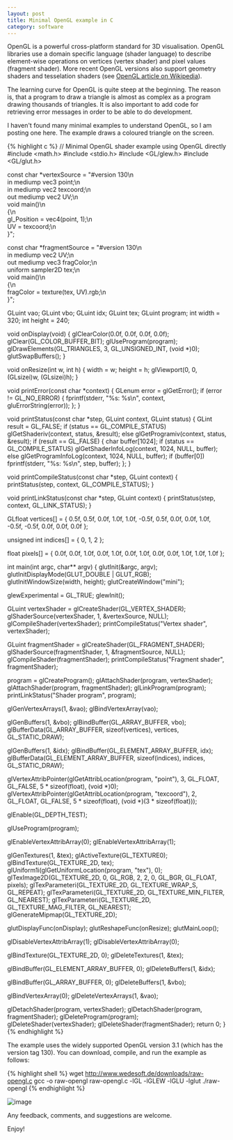 ```yaml
---
layout: post
title: Minimal OpenGL example in C
category: software
---
```


OpenGL is a powerful cross-platform standard for 3D visualisation.
OpenGL libraries use a domain specific language (shader language) to describe element-wise operations on vertices (vertex shader) and pixel values (fragment shader).
More recent OpenGL versions also support geometry shaders and tesselation shaders (see [OpenGL article on Wikipedia](https://de.wikipedia.org/wiki/OpenGL_Shading_Language)).

The learning curve for OpenGL is quite steep at the beginning.
The reason is, that a program to draw a triangle is almost as complex as a program drawing thousands of triangles.
It is also important to add code for retrieving error messages in order to be able to do development.

I haven't found many minimal examples to understand OpenGL, so I am posting one here.
The example draws a coloured triangle on the screen.

{% highlight c %}
// Minimal OpenGL shader example using OpenGL directly
#include <math.h>
#include <stdio.h>
#include <GL/glew.h>
#include <GL/glut.h>


const char *vertexSource = "#version 130\n\
in mediump vec3 point;\n\
in mediump vec2 texcoord;\n\
out mediump vec2 UV;\n\
void main()\n\
{\n\
  gl_Position = vec4(point, 1);\n\
  UV = texcoord;\n\
}";

const char *fragmentSource = "#version 130\n\
in mediump vec2 UV;\n\
out mediump vec3 fragColor;\n\
uniform sampler2D tex;\n\
void main()\n\
{\n\
  fragColor = texture(tex, UV).rgb;\n\
}";

GLuint vao;
GLuint vbo;
GLuint idx;
GLuint tex;
GLuint program;
int width = 320;
int height = 240;

void onDisplay(void)
{
  glClearColor(0.0f, 0.0f, 0.0f, 0.0f);
  glClear(GL_COLOR_BUFFER_BIT);
  glUseProgram(program);
  glDrawElements(GL_TRIANGLES, 3, GL_UNSIGNED_INT, (void *)0);
  glutSwapBuffers();
}

void onResize(int w, int h)
{
  width = w; height = h;
  glViewport(0, 0, (GLsizei)w, (GLsizei)h);
}

void printError(const char *context)
{
  GLenum error = glGetError();
  if (error != GL_NO_ERROR) {
    fprintf(stderr, "%s: %s\n", context, gluErrorString(error));
  };
}

void printStatus(const char *step, GLuint context, GLuint status)
{
  GLint result = GL_FALSE;
  if (status == GL_COMPILE_STATUS)
    glGetShaderiv(context, status, &result);
  else
    glGetProgramiv(context, status, &result);
  if (result == GL_FALSE) {
    char buffer[1024];
    if (status == GL_COMPILE_STATUS)
      glGetShaderInfoLog(context, 1024, NULL, buffer);
    else
      glGetProgramInfoLog(context, 1024, NULL, buffer);
    if (buffer[0])
      fprintf(stderr, "%s: %s\n", step, buffer);
  };
}

void printCompileStatus(const char *step, GLuint context)
{
  printStatus(step, context, GL_COMPILE_STATUS);
}

void printLinkStatus(const char *step, GLuint context)
{
  printStatus(step, context, GL_LINK_STATUS);
}

GLfloat vertices[] = {
   0.5f,  0.5f,  0.0f, 1.0f, 1.0f,
  -0.5f,  0.5f,  0.0f, 0.0f, 1.0f,
  -0.5f, -0.5f,  0.0f, 0.0f, 0.0f
};

unsigned int indices[] = { 0, 1, 2 };

float pixels[] = {
  0.0f, 0.0f, 1.0f, 0.0f, 1.0f, 0.0f,
  1.0f, 0.0f, 0.0f, 1.0f, 1.0f, 1.0f
};

int main(int argc, char** argv)
{
  glutInit(&argc, argv);
  glutInitDisplayMode(GLUT_DOUBLE | GLUT_RGB);
  glutInitWindowSize(width, height);
  glutCreateWindow("mini");

  glewExperimental = GL_TRUE;
  glewInit();

  GLuint vertexShader = glCreateShader(GL_VERTEX_SHADER);
  glShaderSource(vertexShader, 1, &vertexSource, NULL);
  glCompileShader(vertexShader);
  printCompileStatus("Vertex shader", vertexShader);

  GLuint fragmentShader = glCreateShader(GL_FRAGMENT_SHADER);
  glShaderSource(fragmentShader, 1, &fragmentSource, NULL);
  glCompileShader(fragmentShader);
  printCompileStatus("Fragment shader", fragmentShader);

  program = glCreateProgram();
  glAttachShader(program, vertexShader);
  glAttachShader(program, fragmentShader);
  glLinkProgram(program);
  printLinkStatus("Shader program", program);

  glGenVertexArrays(1, &vao);
  glBindVertexArray(vao);

  glGenBuffers(1, &vbo);
  glBindBuffer(GL_ARRAY_BUFFER, vbo);
  glBufferData(GL_ARRAY_BUFFER, sizeof(vertices), vertices, GL_STATIC_DRAW);

  glGenBuffers(1, &idx);
  glBindBuffer(GL_ELEMENT_ARRAY_BUFFER, idx);
  glBufferData(GL_ELEMENT_ARRAY_BUFFER, sizeof(indices), indices, GL_STATIC_DRAW);

  glVertexAttribPointer(glGetAttribLocation(program, "point"), 3, GL_FLOAT, GL_FALSE, 5 * sizeof(float), (void *)0);
  glVertexAttribPointer(glGetAttribLocation(program, "texcoord"), 2, GL_FLOAT, GL_FALSE, 5 * sizeof(float), (void *)(3 * sizeof(float)));

  glEnable(GL_DEPTH_TEST);

  glUseProgram(program);

  glEnableVertexAttribArray(0);
  glEnableVertexAttribArray(1);

  glGenTextures(1, &tex);
  glActiveTexture(GL_TEXTURE0);
  glBindTexture(GL_TEXTURE_2D, tex);
  glUniform1i(glGetUniformLocation(program, "tex"), 0);
  glTexImage2D(GL_TEXTURE_2D, 0, GL_RGB, 2, 2, 0, GL_BGR, GL_FLOAT, pixels);
  glTexParameteri(GL_TEXTURE_2D, GL_TEXTURE_WRAP_S, GL_REPEAT);
  glTexParameteri(GL_TEXTURE_2D, GL_TEXTURE_MIN_FILTER, GL_NEAREST);
  glTexParameteri(GL_TEXTURE_2D, GL_TEXTURE_MAG_FILTER, GL_NEAREST);
  glGenerateMipmap(GL_TEXTURE_2D);

  glutDisplayFunc(onDisplay);
  glutReshapeFunc(onResize);
  glutMainLoop();

  glDisableVertexAttribArray(1);
  glDisableVertexAttribArray(0);

  glBindTexture(GL_TEXTURE_2D, 0);
  glDeleteTextures(1, &tex);

  glBindBuffer(GL_ELEMENT_ARRAY_BUFFER, 0);
  glDeleteBuffers(1, &idx);

  glBindBuffer(GL_ARRAY_BUFFER, 0);
  glDeleteBuffers(1, &vbo);

  glBindVertexArray(0);
  glDeleteVertexArrays(1, &vao);

  glDetachShader(program, vertexShader);
  glDetachShader(program, fragmentShader);
  glDeleteProgram(program);
  glDeleteShader(vertexShader);
  glDeleteShader(fragmentShader);
  return 0;
}
{% endhighlight %}

The example uses the widely supported OpenGL version 3.1 (which has the version tag 130).
You can download, compile, and run the example as follows:

{% highlight shell %}
wget http://www.wedesoft.de/downloads/raw-opengl.c
gcc -o raw-opengl raw-opengl.c -lGL -lGLEW -lGLU -lglut
./raw-opengl
{% endhighlight %}

![image](/pics/triangle.png)

Any feedback, comments, and suggestions are welcome.

Enjoy!
